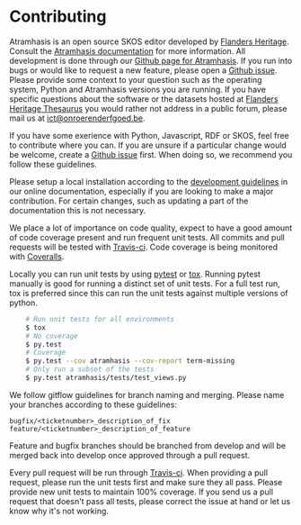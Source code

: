Contributing
============

Atramhasis is an open source SKOS editor developed by [Flanders Heritage].
Consult the [Atramhasis documentation] for more information. All development 
is done through our [Github page for Atramhasis]. If you run into bugs or 
would like to request a new feature, please open a [Github issue]. Please 
provide some context to your question such as the operating system, 
Python and Atramhasis versions you are running. If you have specific questions 
about the software or the datasets hosted at [Flanders Heritage Thesaurus] 
you would rather not address in a public forum, please mail us at 
<ict@onroerenderfgoed.be>.

If you have some
exerience with Python, Javascript, RDF or SKOS, feel free to contribute
where you can. If you are unsure if a particular change would be welcome, 
create a [Github issue] first. When doing so, we recommend you follow these 
guidelines.

Please setup a local installation according to the [development guidelines] in
our online documentation, especially if you are looking to make a major 
contribution. For certain changes, such as updating a part of the documentation 
this is not necessary.

We place a lot of importance on code quality, expect to have a good 
amount of code coverage present and run frequent unit tests. All commits and
pull requests will be tested with [Travis-ci]. Code coverage is being 
monitored with [Coveralls].

Locally you can run unit tests by using [pytest] or [tox]. Running pytest 
manually is good for running a distinct set of unit tests. For a full test run, 
tox is preferred since this can run the unit tests against multiple versions of
python.

```bash
    # Run unit tests for all environments 
    $ tox
    # No coverage
    $ py.test 
    # Coverage
    $ py.test --cov atramhasis --cov-report term-missing
    # Only run a subset of the tests
    $ py.test atramhasis/tests/test_views.py
```

We follow gitflow guidelines for branch naming and merging. Please name your 
branches according to these guidelines:
```
bugfix/<ticketnumber>_description_of_fix
feature/<ticketnumber>_description_of_feature
````

Feature and bugfix branches should be branched from develop and will be merged 
back into develop once approved through a pull request.

Every pull request will be run through [Travis-ci]. When providing a pull 
request, please run the unit tests first and make sure they all pass. Please 
provide new unit tests to maintain 100% coverage. If you send us a pull request
that doesn't pass all tests, please correct the issue at hand or let us 
know why it's not working.

[Flanders Heritage]: https://www.onroerenderfgoed.be
[Atramhasis documentation]: https://atramhasis.readthedocs.io/en/latest
[Flanders Heritage Thesaurus]: https://thesaurus.onroerenderfgoed.be
[Github page for Atramhasis]: https://github.com/OnroerendErfgoed/atramhasis
[Github issue]: https://github.com/OnroerendErfgoed/atramhasis/issues
[development guidelines]: https://atramhasis.readthedocs.io/en/latest/development.html
[Travis-ci]: https://travis-ci.org/OnroerendErfgoed/atramhasis
[Coveralls]: https://coveralls.io/r/OnroerendErfgoed/atramhasis
[pytest]: http://pytest.org
[tox]: http://tox.readthedocs.org
